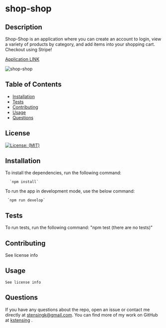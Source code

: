 # shop-shop

  ## Description
   Shop-Shop is an application where you can create an account to login, view a variety of products by category, and add items into your shopping cart.  Checkout using Stripe!  
  
  [Application LINK](https://agile-gorge-64085.herokuapp.com/)
  
  ![shop-shop](https://user-images.githubusercontent.com/62854222/169667744-755b19f3-4dc8-4c8f-b9c4-8bb3c4f4886d.JPG)


  ## Table of Contents

  * [Installation](#installation)
  * [Tests](#tests)
  * [Contributing](#contributing)
  * [Usage](#usage)
  * [Questions](#questions)
 


  ## License
  [![License: (MIT)](https://img.shields.io/badge/License-MIT-yellow.svg)](https://choosealicense.com/licenses/mit/)

  ## Installation
  To install the dependencies, run the following command: 

      `npm install`


To run the app in development mode, use the below command:  

     `npm run develop`


  ## Tests
  To run tests, run the following command: 
      "npm test (there are no tests)"

  ## Contributing
  See license info
  
  ## Usage
    See license info
  


  ## Questions
  If you have any questions about the repo, open an issue or contact me directly at <stensingk@gmail.com>.  You can find more of my work on GitHub at 
  [kstensing](https://gihub.com/kstensing)
  .

